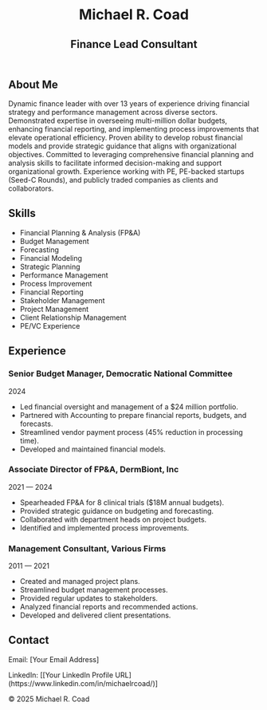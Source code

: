 <!DOCTYPE html>
<html lang="en">
<head>
    <meta charset="UTF-8">
    <meta name="viewport" content="width=device-width, initial-scale=1.0">
    <title>Michael R. Coad - Finance Lead Consultant</title>
    <link rel="stylesheet" href="style.css">
</head>
<body>
    <header>
        <h1>Michael R. Coad</h1>
        <h2>Finance Lead Consultant</h2>
    </header>
    <section id="about">
        <h2>About Me</h2>
        <p>Dynamic finance leader with over 13 years of experience driving financial strategy and performance management across diverse sectors. Demonstrated expertise in overseeing multi-million dollar budgets, enhancing financial reporting, and implementing process improvements that elevate operational efficiency. Proven ability to develop robust financial models and provide strategic guidance that aligns with organizational objectives. Committed to leveraging comprehensive financial planning and analysis skills to facilitate informed decision-making and support organizational growth. Experience working with PE, PE-backed startups (Seed-C Rounds), and publicly traded companies as clients and collaborators.</p>
    </section>
    <section id="skills">
        <h2>Skills</h2>
        <ul>
            <li>Financial Planning & Analysis (FP&A)</li>
            <li>Budget Management</li>
            <li>Forecasting</li>
            <li>Financial Modeling</li>
            <li>Strategic Planning</li>
            <li>Performance Management</li>
            <li>Process Improvement</li>
            <li>Financial Reporting</li>
            <li>Stakeholder Management</li>
            <li>Project Management</li>
            <li>Client Relationship Management</li>
            <li>PE/VC Experience</li>
        </ul>
    </section>
    <section id="experience">
        <h2>Experience</h2>
        <div class="job">
          <h3>Senior Budget Manager, Democratic National Committee</h3>
          <p>2024</p>
          <ul>
            <li>Led financial oversight and management of a $24 million portfolio.</li>
            <li>Partnered with Accounting to prepare financial reports, budgets, and forecasts.</li>
            <li>Streamlined vendor payment process (45% reduction in processing time).</li>
            <li>Developed and maintained financial models.</li>
          </ul>
        </div>
        <div class="job">
          <h3>Associate Director of FP&A, DermBiont, Inc</h3>
          <p>2021 — 2024</p>
          <ul>
            <li>Spearheaded FP&A for 8 clinical trials ($18M annual budgets).</li>
            <li>Provided strategic guidance on budgeting and forecasting.</li>
            <li>Collaborated with department heads on project budgets.</li>
            <li>Identified and implemented process improvements.</li>
          </ul>
        </div>
        <div class="job">
          <h3>Management Consultant, Various Firms</h3>
          <p>2011 — 2021</p>
          <ul>
            <li>Created and managed project plans.</li>
            <li>Streamlined budget management processes.</li>
            <li>Provided regular updates to stakeholders.</li>
            <li>Analyzed financial reports and recommended actions.</li>
            <li>Developed and delivered client presentations.</li>
          </ul>
        </div>
    </section>
    <section id="contact">
        <h2>Contact</h2>
        <p>Email: [Your Email Address]</p>  <p>LinkedIn: [[Your LinkedIn Profile URL](https://www.linkedin.com/in/michaelrcoad/)]</p> </section>
    <footer>
        <p>&copy; 2025 Michael R. Coad</p>
    </footer>
    <script src="script.js"></script> </body>
</html>
